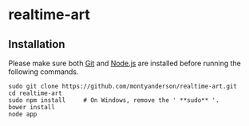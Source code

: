 # realtime-art

Installation
------------

Please make sure both [Git](https://git-scm.herokuapp.com/downloads) and [Node.js](https://nodejs.org/download/) are installed before running the following commands.

    sudo git clone https://github.com/montyanderson/realtime-art.git
    cd realtime-art
    sudo npm install     # On Windows, remove the ' **sudo** '.
    bower install
    node app
